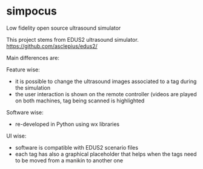# simpocus
Low fidelity open source ultrasound simulator

This project stems from EDUS2 ultrasound simulator. 
https://github.com/asclepius/edus2/


Main differences are:

Feature wise:
- it is possible to change the ultrasound images associated to a tag during the simulation
- the user interaction is shown on the remote controller (videos are played on both machines, tag being scanned is highlighted

Software wise:
- re-developed in Python using wx libraries

UI wise:
- software is compatible with EDUS2 scenario files
- each tag has also a graphical placeholder that helps when the tags need to be moved from a manikin to another one

